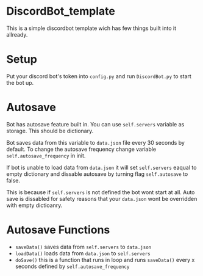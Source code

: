 # DiscordBot_template
This is a simple discordbot template wich has few things built into it allready.

# Setup
Put your discord bot's token into ```config.py``` and run ```DiscordBot.py``` to start the bot up.

# Autosave
Bot has autosave feature built in. You can use ```self.servers``` variable as storage. This should be dictionary. 

Bot saves data from this variable to ```data.json``` file every 30 seconds by default. To change the autosave frequency change variable ```self.autosave_frequency``` in init. 

If bot is unable to load data from ```data.json``` it will set ```self.servers``` eaqual to empty dictionary and dissable autosave by turning flag ```self.autosave``` to false. 

This is because if ```self.servers``` is not defined the bot wont start at all. Auto save is dissabled for safety reasons that your ```data.json``` wont be overridden with empty dictioanry.

# Autosave Functions
- ```saveData()``` saves data from ```self.servers``` to ```data.json```
- ```loadData()``` loads data from ```data.json``` to ```self.servers```
- ```doSave()``` this is a function that runs in loop and runs ```saveData()``` every x seconds defined by ```self.autosave_frequency```
